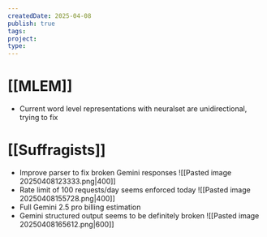```yaml
---
createdDate: 2025-04-08
publish: true
tags: 
project: 
type:
---
```

# [[MLEM]]
- Current word level representations with neuralset are unidirectional, trying to fix
# [[Suffragists]]
- Improve parser to fix broken Gemini responses
![[Pasted image 20250408123333.png|400]]
- Rate limit of 100 requests/day seems enforced today
![[Pasted image 20250408155728.png|400]]
- Full Gemini 2.5 pro billing estimation
- Gemini structured output seems to be definitely broken
![[Pasted image 20250408165612.png|600]]